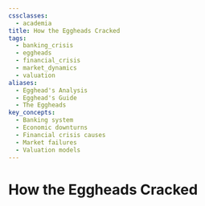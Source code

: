 ```yaml
---
cssclasses:
  - academia
title: How the Eggheads Cracked
tags:
  - banking_crisis
  - eggheads
  - financial_crisis
  - market_dynamics
  - valuation
aliases:
  - Egghead's Analysis
  - Egghead's Guide
  - The Eggheads
key_concepts:
  - Banking system
  - Economic downturns
  - Financial crisis causes
  - Market failures
  - Valuation models
---
```


# How the Eggheads Cracked